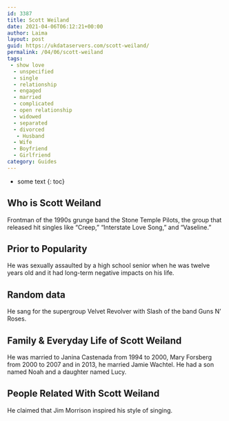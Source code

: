 ```yaml
---
id: 3387
title: Scott Weiland
date: 2021-04-06T06:12:21+00:00
author: Laima
layout: post
guid: https://ukdataservers.com/scott-weiland/
permalink: /04/06/scott-weiland
tags:
 - show love
  - unspecified
  - single
  - relationship
  - engaged
  - married
  - complicated
  - open relationship
  - widowed
  - separated
  - divorced
   - Husband
  - Wife
  - Boyfriend
  - Girlfriend
category: Guides
---
```


* some text
{: toc}


## Who is Scott Weiland
                  
                  
                  
Frontman of the 1990s grunge band the Stone Temple Pilots, the group that released hit singles like &#8220;Creep,&#8221; &#8220;Interstate Love Song,&#8221; and &#8220;Vaseline.&#8221;
                  
              
            
              
            
                
                
                
## Prior to Popularity
                  
                  
                  
He was sexually assaulted by a high school senior when he was twelve years old and it had long-term negative impacts on his life.
                  
              
            
              
            
                
                
                
## Random data
                  
                  
                  
He sang for the supergroup Velvet Revolver with Slash of the band Guns N&#8217; Roses. 
                  
              
            
              
            
                
                
                
## Family & Everyday Life of Scott Weiland
                  
                  
                  
He was married to Janina Castenada from 1994 to 2000, Mary Forsberg from 2000 to 2007 and in 2013, he married Jamie Wachtel. He had a son named Noah and a daughter named Lucy.
                  
              
            
              
            
                
                
                
## People Related With Scott Weiland
                  
                  
                  
He claimed that Jim Morrison inspired his style of singing. 
                  
              
            
              
            
                
              
            
              
              
            
            
              
            
          
          
          